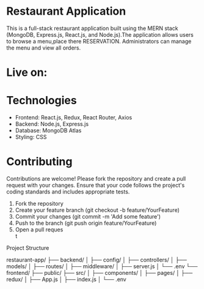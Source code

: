 <h1>Restaurant Application</h1>

<p>This is a full-stack restaurant application built using the MERN stack (MongoDB, Express.js, React.js, and Node.js).The application allows users to browse a menu,place there RESERVATION. Administrators can manage the menu and view all orders.</p>
<h1>Live on:</h1>
<h1>Technologies</h1>
<ul>
<li>Frontend: React.js, Redux, React Router, Axios</li>
<li>Backend: Node.js, Express.js</li>
<li>Database: MongoDB Atlas</li>
<li>Styling: CSS</li>
</ul>


<h1>Contributing</h1>
<p>Contributions are welcome! Please fork the repository and create a pull request with your changes. Ensure that your code follows the project's coding standards and includes appropriate tests.</p>

<ol>
<li>Fork the repository</li>
<li>Create your feature branch (git checkout -b feature/YourFeature)</li>
<li>Commit your changes (git commit -m 'Add some feature')</li>
<li>Push to the branch (git push origin feature/YourFeature)</li>
<li>Open a pull reques</li>t
</ol>


Project Structure

restaurant-app/
├── backend/
│   ├── config/
│   ├── controllers/
│   ├── models/
│   ├── routes/
│   ├── middleware/
│   ├── server.js
│   └── .env
└── frontend/
    ├── public/
    ├── src/
    │   ├── components/
    │   ├── pages/
    │   ├── redux/
    │   ├── App.js
    │   ├── index.js
    │   └── .env
